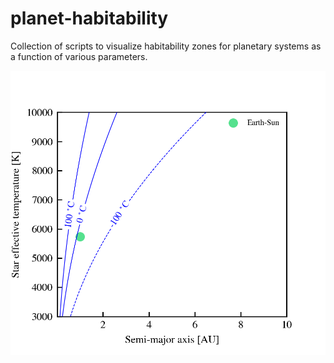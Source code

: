 # planet-habitability
Collection of scripts to visualize habitability zones for planetary systems as a function of various parameters.

![Habitability zone example](example.png)